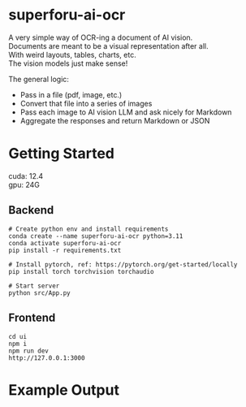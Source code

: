 # superforu-ai-ocr
A very simple way of OCR-ing a document of AI vision.  
Documents are meant to be a visual representation after all.  
With weird layouts, tables, charts, etc.   
The vision models just make sense!   

The general logic:
- Pass in a file (pdf, image, etc.) 
- Convert that file into a series of images 
- Pass each image to AI vision LLM and ask nicely for Markdown 
- Aggregate the responses and return Markdown or JSON

# Getting Started
cuda: 12.4  
gpu: 24G
## Backend
```
# Create python env and install requirements
conda create --name superforu-ai-ocr python=3.11
conda activate superforu-ai-ocr
pip install -r requirements.txt

# Install pytorch, ref: https://pytorch.org/get-started/locally
pip install torch torchvision torchaudio

# Start server
python src/App.py
```

## Frontend
```
cd ui
npm i
npm run dev
http://127.0.0.1:3000
```

# Example Output
